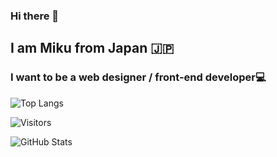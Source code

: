 ### Hi there 👋
<h2>I am Miku from Japan 🇯🇵</h2>
<h3>I want to be a web designer / front-end developer💻</h3>

![Top Langs](https://github-readme-stats.vercel.app/api/top-langs/?username=mikufujiwara&layout=compact)


![Visitors](https://visitor-badge.glitch.me/badge?page_id=contiki9&left_color=gray&right_color=blue)

![GitHub Stats](https://github-readme-stats.vercel.app/api?username=mikufujiwara&show_icons=true)



<!--
**mikufujiwara/mikufujiwara** is a ✨ _special_ ✨ repository because its `README.md` (this file) appears on your GitHub profile.

Here are some ideas to get you started:

- 🔭 I’m currently working on ...
- 🌱 I’m currently learning ...
- 👯 I’m looking to collaborate on ...
- 🤔 I’m looking for help with ...
- 💬 Ask me about ...
- 📫 How to reach me: ...
- 😄 Pronouns: ...
- ⚡ Fun fact: ...
-->
